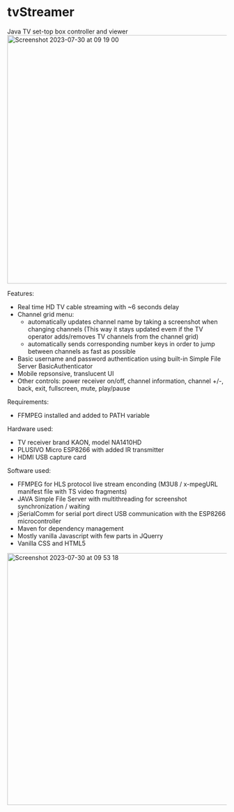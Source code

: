 # tvStreamer
Java TV set-top box controller and viewer
<br>
<img width="571" alt="Screenshot 2023-07-30 at 09 19 00" src="https://github.com/vladcomarlau/tvStreamer/assets/102293760/c51d0dc2-0f07-402b-8ff7-33da555d8817">

Features:
  - Real time HD TV cable streaming with ~6 seconds delay
  - Channel grid menu:
      - automatically updates channel name by taking a screenshot when changing channels
        (This way it stays updated evem if the TV operator adds/removes TV channels from the channel grid)
      - automatically sends corresponding number keys in order to jump between channels as fast as possible
  - Basic username and password authentication using built-in Simple File Server BasicAuthenticator
  - Mobile repsonsive, translucent UI
  - Other controls: power receiver on/off, channel information, channel +/-, back, exit, fullscreen, mute, play/pause

Requirements:
- FFMPEG installed and added to PATH variable

Hardware used:
  - TV receiver brand KAON, model NA1410HD
  - PLUSIVO Micro ESP8266 with added IR transmitter
  - HDMI USB capture card
    
Software used:
  - FFMPEG for HLS protocol live stream enconding (M3U8 / x-mpegURL manifest file with TS video fragments)
  - JAVA Simple File Server with multithreading for screenshot synchronization / waiting
  - jSerialComm for serial port direct USB communication with the ESP8266 microcontroller
  - Maven for dependency management
  - Mostly vanilla Javascript with few parts in JQuerry
  - Vanilla CSS and HTML5

<img width="579" alt="Screenshot 2023-07-30 at 09 53 18" src="https://github.com/vladcomarlau/tvStreamer/assets/102293760/5e88f055-ae74-4eea-9061-3fb084f7dfa2">





